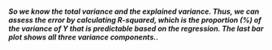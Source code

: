 ##### So we know the total variance and the explained variance. Thus, we can assess the error by calculating R-squared, which is the proportion (%) of the variance of Y that is predictable based on the regression. The last bar plot shows all three variance components..
